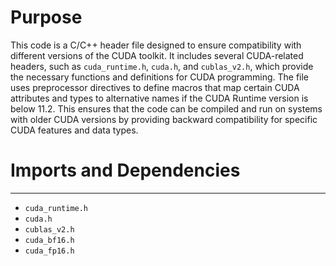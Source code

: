 # Purpose
This code is a C/C++ header file designed to ensure compatibility with different versions of the CUDA toolkit. It includes several CUDA-related headers, such as `cuda_runtime.h`, `cuda.h`, and `cublas_v2.h`, which provide the necessary functions and definitions for CUDA programming. The file uses preprocessor directives to define macros that map certain CUDA attributes and types to alternative names if the CUDA Runtime version is below 11.2. This ensures that the code can be compiled and run on systems with older CUDA versions by providing backward compatibility for specific CUDA features and data types.
# Imports and Dependencies

---
- `cuda_runtime.h`
- `cuda.h`
- `cublas_v2.h`
- `cuda_bf16.h`
- `cuda_fp16.h`


